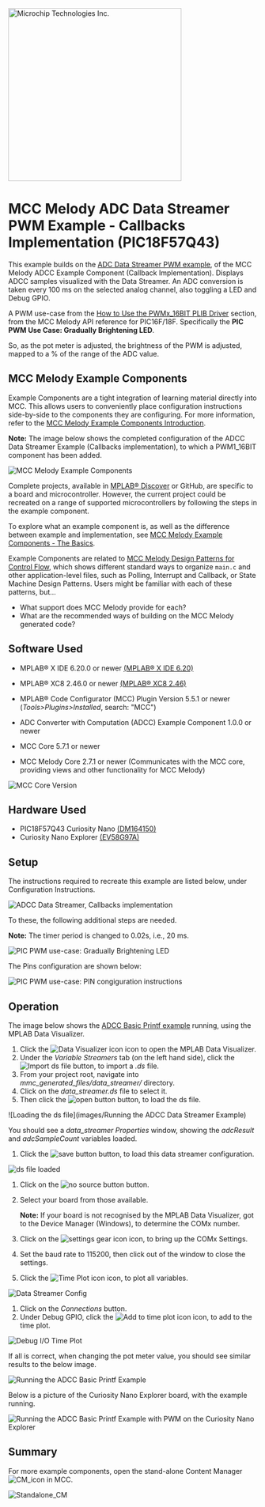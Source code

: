 <a target="_blank" href="https://www.microchip.com/" id="top-of-page">
   <picture>
      <source media="(prefers-color-scheme: light)" srcset="images/mchp_logo_light.png" width="350">
      <source media="(prefers-color-scheme: dark)" srcset="images/mchp_logo_dark.png" width="350">
      <img alt="Microchip Technologies Inc." src="https://www.microchip.com/content/experience-fragments/mchp/en_us/site/header/master/_jcr_content/root/responsivegrid/header/logo.coreimg.100.300.png/1605828081463/microchip.png">
   </picture>
</a>

# MCC Melody ADC Data Streamer PWM Example - Callbacks Implementation (PIC18F57Q43)

This example builds on the [ADC Data Streamer PWM example](https://onlinedocs.microchip.com/v2/keyword-lookup?keyword=MCC.MELODY.EXAMPLES.RUNNING.ADCC.DATA.STREAMER&version=latest&redirect=true "Analog-to-Digital Conversion (ADC) Data Streamer example"), of the MCC Melody ADCC Example Component (Callback Implementation).  Displays ADCC samples visualized with the Data Streamer. An ADC conversion is taken every 100 ms on the selected analog channel, also toggling a LED and Debug GPIO. 

A PWM use-case from the [How to Use the PWMx_16BIT PLIB Driver](https://onlinedocs.microchip.com/v2/keyword-lookup?keyword=SCF-PIC8-PWM-V1&version=latest&redirect=true) section, from the MCC Melody API reference for PIC16F/18F. Specifically the **PIC PWM Use Case: Gradually Brightening LED**. 

So, as the pot meter is adjusted, the brightness of the PWM is adjusted, mapped to a % of the range of the ADC value.

## MCC Melody Example Components
Example Components are a tight integration of learning material directly into MCC. This allows users to conveniently place configuration instructions side-by-side to the components they are configuring. For more information, refer to the [MCC Melody Example Components Introduction](https://onlinedocs.microchip.com/v2/keyword-lookup?keyword=MCC.MELODY.EXAMPLES&version=latest&redirect=true). 

**Note:** The image below shows the completed configuration of the ADCC Data Streamer Example (Callbacks implementation), to which a PWM1_16BIT component has been added. 

![MCC Melody Example Components](images/ADCCDataStreamerCallbacks_withPWM.png)


Complete projects, available in [MPLAB® Discover](https://mplab-discover.microchip.com) or GitHub, are specific to a board and microcontroller. However, the current project could be recreated on a range of supported microcontrollers by following the steps in the example component.

To explore what an example component is, as well as the difference between example and implementation, see [MCC Melody Example Components - The Basics](https://onlinedocs.microchip.com/v2/keyword-lookup?keyword=MCC.MELODY.EXAMPLES.BASICS&version=latest&redirect=true).

Example Components are related to [MCC Melody Design Patterns for Control Flow](https://onlinedocs.microchip.com/g/GUID-7CE1AEE9-2487-4E7B-B26B-93A577BA154E), which shows different standard ways to organize `main.c` and other application-level files, such as Polling, Interrupt and Callback, or State Machine Design Patterns. Users might be familiar with each of these patterns, but...
- What support does MCC Melody provide for each?
- What are the recommended ways of building on the MCC Melody generated code? 

## Software Used
- MPLAB® X IDE 6.20.0 or newer [(MPLAB® X IDE 6.20)](https://www.microchip.com/en-us/development-tools-tools-and-software/mplab-x-ide)
- MPLAB® XC8 2.46.0 or newer [(MPLAB® XC8 2.46)](https://www.microchip.com/en-us/tools-resources/develop/mplab-xc-compilers/xc8)

- MPLAB® Code Configurator (MCC) Plugin Version 5.5.1 or newer (*Tools>Plugins>Installed*, search: "MCC")
- ADC Converter with Computation (ADCC) Example Component 1.0.0 or newer
- MCC Core 5.7.1 or newer 
- MCC Melody Core 2.7.1 or newer (Communicates with the MCC core, providing views and other functionality for MCC Melody)

![MCC Core Version](images/MCC_Core_ContentLibrary_Versions.png)  


## Hardware Used
- PIC18F57Q43 Curiosity Nano [(DM164150)](https://www.microchip.com/en-us/development-tool/DM164150)
- Curiosity Nano Explorer [(EV58G97A)](https://www.microchip.com/en-us/development-tool/EV58G97A)


## Setup
The instructions required to recreate this example are listed below, under Configuration Instructions.   

![ADCC Data Streamer, Callbacks implementation](images/ADCC_DataStreamer_Callbacks-ConfigComplete.png)

To these, the following additional steps are needed. 

**Note:** The timer period is changed to 0.02s, i.e., 20 ms. 

![PIC PWM use-case: Gradually Brightening LED](images/ADCC_DataStreamerCallbacks_PWM_ConfigInstructions.png)

The Pins configuration are shown below:

![PIC PWM use-case: PIN congiguration instructions](images/ADCC_DataStreamerCallbacks_PWM_PINConfigInstructions.png)


## Operation
The image below shows the [ADCC Basic Printf example](https://onlinedocs.microchip.com/v2/keyword-lookup?keyword=MCC.MELODY.EXAMPLES.RUNNING.ADCC.PRINTF&version=latest&redirect=true
) running, using the MPLAB Data Visualizer. 

1) Click the ![Data Visualizer icon](images/Icon-MPLAB-DataVisualizer_1cm.png) icon to open the MPLAB Data Visualizer.
2) Under the *Variable Streamers* tab (on the left hand side), click the ![Import ds file](images/button-import-ds-file.png "Import DS file.") button, to import a *.ds* file.
3) From your project root, navigate into *mmc_generated_files/data_streamer/* directory.
4) Click on the *data_streamer.ds* file to select it. 
5) Then click the ![open button](images/button-open.png) button, to load the ds file.

![Loading the ds file](images/Running the ADCC Data Streamer Example)

You should see a *data_streamer Properties* window, showing the *adcResult* and *adcSampleCount* variables loaded. 

1) Click the ![save button](images/button-save.png) button, to load this data streamer configuration. 

![ds file loaded](images/ds_file_loaded_1_12cm.png)

1) Click on the ![no source button](images/button-no-source.png) button.
2) Select your board from those available. 

   **Note:** If your board is not recognised by the MPLAB Data Visualizer, got to the Device Manager (Windows), to determine the COMx number.  

3) Click on the ![settings gear icon](images/Icon-DataVisualizer-SettingsGear.png) icon, to bring up the COMx Settings. 
4) Set the baud rate to 115200, then click out of the window to close the settings. 
5) Click the ![Time Plot icon](images/Icon-DataVisualizer_TimePlot.png) icon, to plot all variables. 

![Data Streamer Config](images/DataStreamerConfig_25cm.png)

1) Click on the *Connections* button.
2) Under Debug GPIO, click the ![Add to time plot icon](images/Icon-DataVisualizer_TimePlot.png "Display as raw data on time plot.") icon, to add to the time plot.

![Debug I/O Time Plot](images/DebugIO_TimePlot_8cm.png)

If all is correct, when changing the pot meter value, you should see similar results to the below image.  

![Running the ADCC Basic Printf Example](images/Running_the_ADCC_Data_Streamer_Example.png)

Below is a picture of the Curiosity Nano Explorer board, with the example running. 

![Running the ADCC Basic Printf Example with PWM on the Curiosity Nano Explorer](images/ADCC_DataStreamer_PWM_Running_Explorer.png)


## Summary
For more example components, open the stand-alone Content Manager ![CM_icon](images/Icon-MPLAB-CM24.png) in MCC. 

![Standalone_CM](images/MCC_ContentManager_Examples_18cm.png) 

